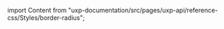 
import Content from "uxp-documentation/src/pages/uxp-api/reference-css/Styles/border-radius";

<Content query="product=photoshop"/>
